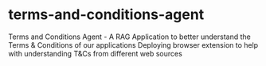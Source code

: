 # terms-and-conditions-agent
Terms and Conditions Agent - A RAG Application to better understand the Terms &amp; Conditions of our applications
Deploying browser extension to help with understanding T&Cs from different web sources
